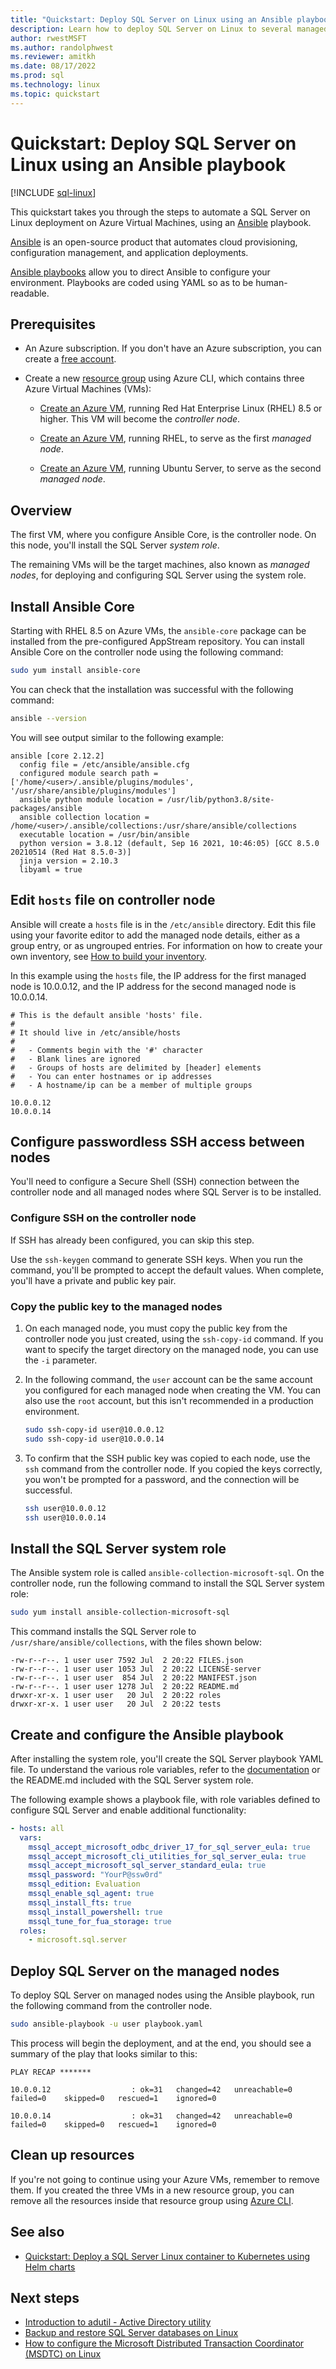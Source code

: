 ```yaml
---
title: "Quickstart: Deploy SQL Server on Linux using an Ansible playbook"
description: Learn how to deploy SQL Server on Linux to several managed nodes using Ansible playbook.
author: rwestMSFT
ms.author: randolphwest
ms.reviewer: amitkh
ms.date: 08/17/2022
ms.prod: sql
ms.technology: linux
ms.topic: quickstart
---
```


# Quickstart: Deploy SQL Server on Linux using an Ansible playbook

[!INCLUDE [sql-linux](../includes/applies-to-version/sql-linux.md)]

This quickstart takes you through the steps to automate a SQL Server on Linux deployment on Azure Virtual Machines, using an [Ansible](/azure/developer/ansible/overview) playbook.

[Ansible](https://www.ansible.com/) is an open-source product that automates cloud provisioning, configuration management, and application deployments.

[Ansible playbooks](https://docs.ansible.com/ansible/latest/playbooks.html) allow you to direct Ansible to configure your environment. Playbooks are coded using YAML so as to be human-readable.

## Prerequisites

- An Azure subscription. If you don't have an Azure subscription, you can create a [free account](https://azure.microsoft.com/free/?WT.mc_id=A261C142F).

- Create a new [resource group](/cli/azure/manage-azure-groups-azure-cli#create-a-resource-group) using Azure CLI, which contains three Azure Virtual Machines (VMs):

  - [Create an Azure VM](/azure/virtual-machines/linux/create-cli-complete), running Red Hat Enterprise Linux (RHEL) 8.5 or higher. This VM will become the *controller node*.

  - [Create an Azure VM](/azure/virtual-machines/linux/create-cli-complete), running RHEL, to serve as the first *managed node*.

  - [Create an Azure VM](/azure/virtual-machines/linux/create-cli-complete), running Ubuntu Server, to serve as the second *managed node*.

## Overview

The first VM, where you configure Ansible Core, is the controller node. On this node, you'll install the SQL Server *system role*.

The remaining VMs will be the target machines, also known as *managed nodes*, for deploying and configuring SQL Server using the system role.

## Install Ansible Core

Starting with RHEL 8.5 on Azure VMs, the `ansible-core` package can be installed from the pre-configured AppStream repository. You can install Ansible Core on the controller node using the following command:

```bash
sudo yum install ansible-core
```

You can check that the installation was successful with the following command:

```bash
ansible --version
```

You will see output similar to the following example:

```output
ansible [core 2.12.2]
  config file = /etc/ansible/ansible.cfg
  configured module search path = ['/home/<user>/.ansible/plugins/modules', '/usr/share/ansible/plugins/modules']
  ansible python module location = /usr/lib/python3.8/site-packages/ansible
  ansible collection location = /home/<user>/.ansible/collections:/usr/share/ansible/collections
  executable location = /usr/bin/ansible
  python version = 3.8.12 (default, Sep 16 2021, 10:46:05) [GCC 8.5.0 20210514 (Red Hat 8.5.0-3)]
  jinja version = 2.10.3
  libyaml = true
```

## Edit `hosts` file on controller node

Ansible will create a `hosts` file is in the `/etc/ansible` directory. Edit this file using your favorite editor to add the managed node details, either as a group entry, or as ungrouped entries. For information on how to create your own inventory, see [How to build your inventory](https://docs.ansible.com/ansible/latest/user_guide/intro_inventory.html).

In this example using the `hosts` file, the IP address for the first managed node is 10.0.0.12, and the IP address for the second managed node is 10.0.0.14.

```output
# This is the default ansible 'hosts' file.
#
# It should live in /etc/ansible/hosts
#
#   - Comments begin with the '#' character
#   - Blank lines are ignored
#   - Groups of hosts are delimited by [header] elements
#   - You can enter hostnames or ip addresses
#   - A hostname/ip can be a member of multiple groups

10.0.0.12
10.0.0.14
```

## Configure passwordless SSH access between nodes

You'll need to configure a Secure Shell (SSH) connection between the controller node and all managed nodes where SQL Server is to be installed.

### Configure SSH on the controller node

If SSH has already been configured, you can skip this step.

Use the `ssh-keygen` command to generate SSH keys. When you run the command, you'll be prompted to accept the default values. When complete, you'll have a private and public key pair.

### Copy the public key to the managed nodes

1. On each managed node, you must copy the public key from the controller node you just created, using the `ssh-copy-id` command. If you want to specify the target directory on the managed node, you can use the `-i` parameter.

1. In the following command, the `user` account can be the same account you configured for each managed node when creating the VM. You can also use the `root` account, but this isn't recommended in a production environment.

    ```bash
    sudo ssh-copy-id user@10.0.0.12
    sudo ssh-copy-id user@10.0.0.14
    ```

1. To confirm that the SSH public key was copied to each node, use the `ssh` command from the controller node. If you copied the keys correctly, you won't be prompted for a password, and the connection will be successful.

    ```bash
    ssh user@10.0.0.12
    ssh user@10.0.0.14
    ```

## Install the SQL Server system role

The Ansible system role is called `ansible-collection-microsoft-sql`. On the controller node, run the following command to install the SQL Server system role:

```bash
sudo yum install ansible-collection-microsoft-sql
```

This command installs the SQL Server role to `/usr/share/ansible/collections`, with the files shown below:

```output
-rw-r--r--. 1 user user 7592 Jul  2 20:22 FILES.json
-rw-r--r--. 1 user user 1053 Jul  2 20:22 LICENSE-server
-rw-r--r--. 1 user user  854 Jul  2 20:22 MANIFEST.json
-rw-r--r--. 1 user user 1278 Jul  2 20:22 README.md
drwxr-xr-x. 1 user user   20 Jul  2 20:22 roles
drwxr-xr-x. 1 user user   20 Jul  2 20:22 tests
```

## Create and configure the Ansible playbook

After installing the system role, you'll create the SQL Server playbook YAML file. To understand the various role variables, refer to the [documentation](https://github.com/linux-system-roles/mssql/blob/master/README.md) or the README.md included with the SQL Server system role.

The following example shows a playbook file, with role variables defined to configure SQL Server and enable additional functionality:

```yaml
- hosts: all
  vars:
    mssql_accept_microsoft_odbc_driver_17_for_sql_server_eula: true
    mssql_accept_microsoft_cli_utilities_for_sql_server_eula: true
    mssql_accept_microsoft_sql_server_standard_eula: true
    mssql_password: "YourP@ssw0rd"
    mssql_edition: Evaluation
    mssql_enable_sql_agent: true
    mssql_install_fts: true
    mssql_install_powershell: true
    mssql_tune_for_fua_storage: true
  roles:
    - microsoft.sql.server​
```

## Deploy SQL Server on the managed nodes

To deploy SQL Server on managed nodes using the Ansible playbook, run the following command from the controller node.

```bash
sudo ansible-playbook -u user playbook.yaml
```

This process will begin the deployment, and at the end, you should see a summary of the play that looks similar to this:

```output
PLAY RECAP *******

10.0.0.12                  : ok=31   changed=42   unreachable=0    failed=0    skipped=0   rescued=1    ignored=0

10.0.0.14                  : ok=31   changed=42   unreachable=0    failed=0    skipped=0   rescued=1    ignored=0
```

## Clean up resources

If you're not going to continue using your Azure VMs, remember to remove them. If you created the three VMs in a new resource group, you can remove all the resources inside that resource group using [Azure CLI](/cli/azure/manage-azure-groups-azure-cli#clean-up-resources).

## See also

- [Quickstart: Deploy a SQL Server Linux container to Kubernetes using Helm charts](sql-server-linux-containers-deploy-helm-charts-kubernetes.md)

## Next steps

- [Introduction to adutil - Active Directory utility](sql-server-linux-ad-auth-adutil-introduction.md)
- [Backup and restore SQL Server databases on Linux](sql-server-linux-backup-and-restore-database.md)
- [How to configure the Microsoft Distributed Transaction Coordinator (MSDTC) on Linux](sql-server-linux-configure-msdtc.md)
